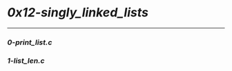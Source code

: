 # ***0x12-singly_linked_lists***
__________________________________________________
### *0-print_list.c*
### *1-list_len.c*

